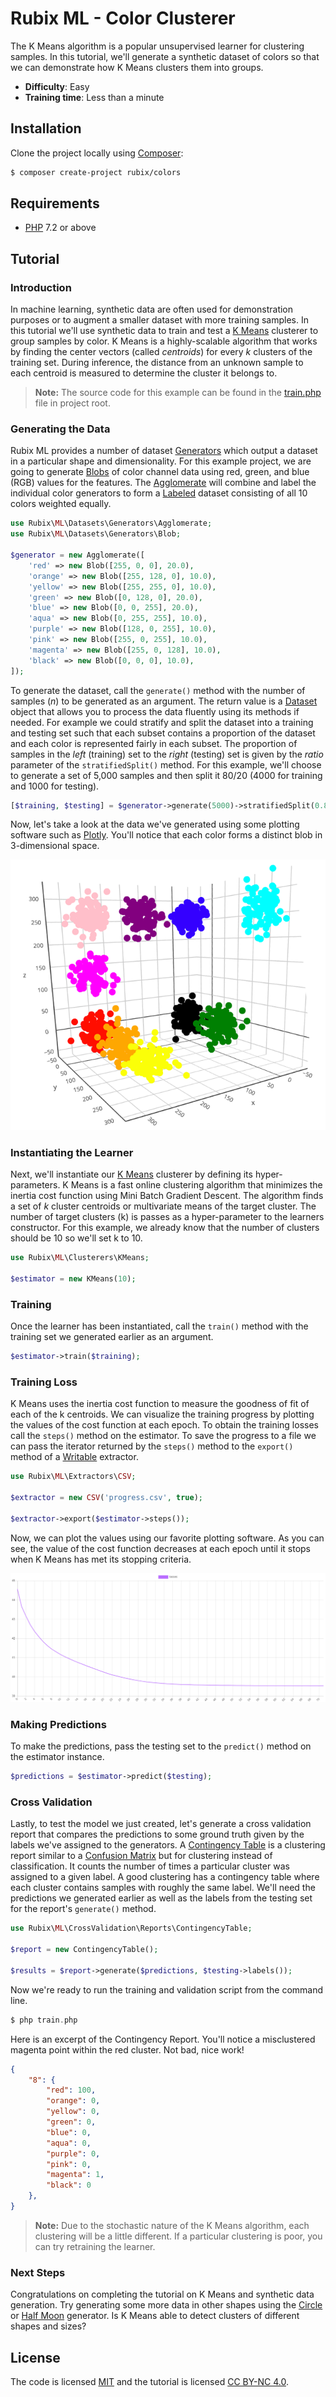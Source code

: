 # Rubix ML - Color Clusterer
The K Means algorithm is a popular unsupervised learner for clustering samples. In this tutorial, we'll generate a synthetic dataset of colors so that we can demonstrate how K Means clusters them into groups.

- **Difficulty**: Easy
- **Training time**: Less than a minute

## Installation
Clone the project locally using [Composer](https://getcomposer.org/):
```sh
$ composer create-project rubix/colors
```

## Requirements
- [PHP](https://php.net) 7.2 or above

## Tutorial

### Introduction
In machine learning, synthetic data are often used for demonstration purposes or to augment a smaller dataset with more training samples. In this tutorial we'll use synthetic data to train and test a [K Means](https://docs.rubixml.com/latest/clusterers/k-means.html) clusterer to group samples by color. K Means is a highly-scalable algorithm that works by finding the center vectors (called *centroids*) for every *k* clusters of the training set. During inference, the distance from an unknown sample to each centroid is measured to determine the cluster it belongs to.

> **Note:** The source code for this example can be found in the [train.php](https://github.com/RubixML/Colors/blob/master/train.php) file in project root.

### Generating the Data
Rubix ML provides a number of dataset [Generators](https://docs.rubixml.com/latest/datasets/generators/api.html) which output a dataset in a particular shape and dimensionality. For this example project, we are going to generate [Blobs](https://docs.rubixml.com/latest/datasets/generators/blob.html) of color channel data using red, green, and blue (RGB) values for the features. The [Agglomerate](https://docs.rubixml.com/latest/datasets/generators/agglomerate.html) will combine and label the individual color generators to form a [Labeled](https://docs.rubixml.com/latest/datasets/labeled.html) dataset consisting of all 10 colors weighted equally.

```php
use Rubix\ML\Datasets\Generators\Agglomerate;
use Rubix\ML\Datasets\Generators\Blob;

$generator = new Agglomerate([
    'red' => new Blob([255, 0, 0], 20.0),
    'orange' => new Blob([255, 128, 0], 10.0),
    'yellow' => new Blob([255, 255, 0], 10.0),
    'green' => new Blob([0, 128, 0], 20.0),
    'blue' => new Blob([0, 0, 255], 20.0),
    'aqua' => new Blob([0, 255, 255], 10.0),
    'purple' => new Blob([128, 0, 255], 10.0),
    'pink' => new Blob([255, 0, 255], 10.0),
    'magenta' => new Blob([255, 0, 128], 10.0),
    'black' => new Blob([0, 0, 0], 10.0),
]);
```

To generate the dataset, call the `generate()` method with the number of samples (*n*) to be generated as an argument. The return value is a [Dataset](https://docs.rubixml.com/latest/datasets/generators/api.html) object that allows you to process the data fluently using its methods if needed. For example we could stratify and split the dataset into a training and testing set such that each subset contains a proportion of the dataset and each color is represented fairly in each subset. The proportion of samples in the *left* (training) set to the *right* (testing) set is given by the *ratio* parameter of the `stratifiedSplit()` method. For this example, we'll choose to generate a set of 5,000 samples and then split it 80/20 (4000 for training and 1000 for testing).

```php
[$training, $testing] = $generator->generate(5000)->stratifiedSplit(0.8);
```

Now, let's take a look at the data we've generated using some plotting software such as [Plotly](https://plot.ly). You'll notice that each color forms a distinct blob in 3-dimensional space.

![Synthetic Color Data](https://github.com/RubixML/Colors/blob/master/docs/images/samples-3d.png)

### Instantiating the Learner
Next, we'll instantiate our [K Means](https://docs.rubixml.com/latest/clusterers/k-means.html) clusterer by defining its hyper-parameters. K Means is a fast online clustering algorithm that minimizes the inertia cost function using Mini Batch Gradient Descent. The algorithm finds a set of *k* cluster centroids or multivariate means of the target cluster. The number of target clusters (k) is passes as a hyper-parameter to the learners constructor. For this example, we already know that the number of clusters should be 10 so we'll set k to 10.

```php
use Rubix\ML\Clusterers\KMeans;

$estimator = new KMeans(10);
```

### Training
Once the learner has been instantiated, call the `train()` method with the training set we generated earlier as an argument.

```php
$estimator->train($training);
```

### Training Loss
K Means uses the inertia cost function to measure the goodness of fit of each of the k centroids. We can visualize the training progress by plotting the values of the cost function at each epoch. To obtain the training losses call the `steps()` method on the estimator. To save the progress to a file we can pass the iterator returned by the `steps()` method to the `export()` method of a [Writable](https://docs.rubixml.com/latest/extractors/api.html) extractor.

```php
use Rubix\ML\Extractors\CSV;

$extractor = new CSV('progress.csv', true);

$extractor->export($estimator->steps());
```

Now, we can plot the values using our favorite plotting software. As you can see, the value of the cost function decreases at each epoch until it stops when K Means has met its stopping criteria.

![Inertia Loss](https://raw.githubusercontent.com/RubixML/Colors/master/docs/images/training-loss.png)

### Making Predictions
To make the predictions, pass the testing set to the `predict()` method on the estimator instance.

```php
$predictions = $estimator->predict($testing);
```

### Cross Validation
Lastly, to test the model we just created, let's generate a cross validation report that compares the predictions to some ground truth given by the labels we've assigned to the generators. A [Contingency Table](https://docs.rubixml.com/latest/cross-validation/reports/contingency-table.html) is a clustering report similar to a [Confusion Matrix](https://docs.rubixml.com/latest/cross-validation/reports/confusion-matrix.html) but for clustering instead of classification. It counts the number of times a particular cluster was assigned to a given label. A good clustering has a contingency table where each cluster contains samples with roughly the same label. We'll need the predictions we generated earlier as well as the labels from the testing set for the report's `generate()` method.

```php
use Rubix\ML\CrossValidation\Reports\ContingencyTable;

$report = new ContingencyTable();

$results = $report->generate($predictions, $testing->labels());
```

Now we're ready to run the training and validation script from the command line.
```php
$ php train.php
```

Here is an excerpt of the Contingency Report. You'll notice a misclustered magenta point within the red cluster. Not bad, nice work!

```json
{
    "8": {
        "red": 100,
        "orange": 0,
        "yellow": 0,
        "green": 0,
        "blue": 0,
        "aqua": 0,
        "purple": 0,
        "pink": 0,
        "magenta": 1,
        "black": 0
    },
}
```

> **Note:** Due to the stochastic nature of the K Means algorithm, each clustering will be a little different. If a particular clustering is poor, you can try retraining the learner.

### Next Steps
Congratulations on completing the tutorial on K Means and synthetic data generation. Try generating some more data in other shapes using the [Circle](https://docs.rubixml.com/latest/datasets/generators/circle.html) or [Half Moon](https://docs.rubixml.com/latest/datasets/generators/half-moon.html) generator. Is K Means able to detect clusters of different shapes and sizes?

## License
The code is licensed [MIT](LICENSE) and the tutorial is licensed [CC BY-NC 4.0](https://creativecommons.org/licenses/by-nc/4.0/).
